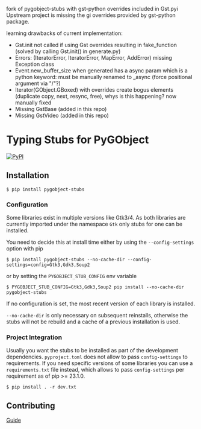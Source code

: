 fork of pygobject-stubs with gst-python overrides included in Gst.pyi
Upstream project is missing the gi overrides provided by gst-python package.

learning drawbacks of current implementation:
 - Gst.init not called if using Gst overrides resulting in fake_function (solved by calling Gst.init() in generate.py)
 - Errors: (IteratorError, IteratorError, MapError, AddError) missing Exception class
 - Event.new_buffer_size when generated has a async param which is a python keyword: must be manually renamed to _async (force positional argument via "/"?)
 - Iterator(GObject.GBoxed) with overrides create bogus elements (duplicate copy, next, resync, free), whys is this happening? now manually fixed
 - Missing GstBase (added in this repo)
 - Missing GstVideo (added in this repo)

# Typing Stubs for PyGObject

[![PyPI](https://img.shields.io/pypi/v/pygobject-stubs)](https://pypi.org/project/PyGObject-stubs)

## Installation
```
$ pip install pygobject-stubs
```

### Configuration

Some libraries exist in multiple versions like Gtk3/4. As both libraries are
currently imported under the namespace `Gtk` only stubs for one can be installed.

You need to decide this at install time either by using the `--config-settings` option
with pip

    $ pip install pygobject-stubs --no-cache-dir --config-settings=config=Gtk3,Gdk3,Soup2

or by setting the `PYGOBJECT_STUB_CONFIG` env variable

    $ PYGOBJECT_STUB_CONFIG=Gtk3,Gdk3,Soup2 pip install --no-cache-dir pygobject-stubs

If no configuration is set, the most recent version of each library is installed.

`--no-cache-dir` is only necessary on subsequent reinstalls, otherwise the stubs will not
be rebuild and a cache of a previous installation is used.

### Project Integration

Usually you want the stubs to be installed as part of the development dependencies.
`pyproject.toml` does not allow to pass `config-settings` to requirements.
If you need specific versions of some libraries you can use a `requirements.txt` file instead, which
allows to pass `config-settings` per requirement as of pip >= 23.1.0.

    $ pip install . -r dev.txt

## Contributing

[Guide](./CONTRIBUTING.md)
